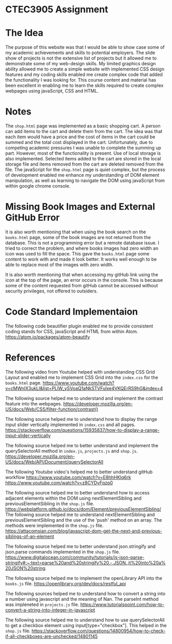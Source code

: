 # CTEC3905 Assignment

# The Idea
The purpose of this website was that I would be able to show case some of my academic achievements and skills to potential employers. The slide show of projects is not the extensive list of projects but it allowed me to demonstrate some of my web-design skills. My limited graphics design ability allowed me to create a simple website with implemented CSS design features and my coding skills enabled me create complex code that added the functionality I was looking for. This course content and material has been excellent in enabling me to learn the skills required to create complex webpages using javaScript, CSS and HTML.

# Notes
The `shop.html` page was implemented as a basic shopping cart. A person can add items to the cart and delete them from the cart. The idea was that each item would have a price and the cost of items in the cart could be summed and the total cost displayed in the cart. Unfortunately, due to competing academic pressures I was unable to complete the summing up part. However, most of the functionality is present. Use of local storage is also implemented. Selected items added to the cart are stored in the local storage file and items removed from the cart are deleted removed from the file. The javaScript for the `shop.html` page is quiet complex, but the process of development enabled me enhance my understanding of DOM element manipulation, as well as learning to navigate the DOM using javaScript from within google chrome console.

# Missing Book Images and External GitHub Error

It is also worth mentioning that when using the book search on the `books.html` page, some of the book images are not returned from the database. This is not a programming error but a remote database issue. I tried to correct the problem, and where books images had zero width an icon was used to fill the space. This gave the `books.html` page some content to work with and made it look better. It works well enough to be able to replace most of the images with zero width.

It is also worth mentioning that when accessing my gitHub link using the icon at the top of the page, an error occurs in the console. This is because some of the content requested from gitHub cannot be accessed without security privileges, not offered to outsiders.

# Code Standard Implementaion
The following code beautifier plugin enabled me to provide consistent coding stands for CSS, javaScript and HTML from within Atom.
https://atom.io/packages/atom-beautify

# References
The following video from Youtube helped with understanding CSS Grid Layout and enabled me to implement CSS Grid into the `index.css` for the `books.html` page.
https://www.youtube.com/watch?v=cMWnIX3ukLI&list=PLlW_ySVoaQ1aNkSTVFulxe4VKQErRS9hG&index=4

The following source helped me to understand and implement the contrast feature into the webpages.
https://developer.mozilla.org/en-US/docs/Web/CSS/filter-function/contrast()

The following source helped me to understand how to display the range input slider vertically implemented in `index.css` and all pages.
https://stackoverflow.com/questions/15935837/how-to-display-a-range-input-slider-vertically

The following source helped me to better understand and implement the querySelectorAll method in `index.js`, `projects.js` and `shop.js`.
https://developer.mozilla.org/en-US/docs/Web/API/Document/querySelectorAll

The following Youtube video's helped me to better understand gitHub workflow
https://www.youtube.com/watch?v=E8hhHKlq6rk
https://www.youtube.com/watch?v=z8CYDyFqzp0

The following source helped me to better understand how to access adjacent elements within the DOM using nextElementSibling and previousElementSibling in the `shop.js` file.
https://webplatform.github.io/docs/dom/Element/previousElementSibling/
The following source helped me to understand nextElementSibling and previousElementSibling and the use of the 'push' method on an array. The methods were implemented in the `shop.js` file.
https://attacomsian.com/blog/javascript-dom-get-the-next-and-previous-siblings-of-an-element

The following source helped me to better understand json.stringify and json.parse commands implemented in the `shop.js` file.
https://www.digitalocean.com/community/tutorials/js-json-parse-stringify#:~:text=parse%20and%20stringify%20.-,JSON.,it%20into%20a%20JSON%20string.

The following source helped me to implement the openLibrary API into the `books.js` file.
https://openlibrary.org/dev/docs/restful_api

The following sources helped me to understand how to convert a string into a number using javascript and the meaning of Nan. The parseInt method was impleneted in `projects.js` file.
https://www.tutorialspoint.com/how-to-convert-a-string-into-integer-in-javascript

The following source helped me to understand how to use querySelectorAll to get a checkbox element using input[type="checkbox"]. This helped in the `shop.js` file.
https://stackoverflow.com/questions/14800954/how-to-check-if-all-checkboxes-are-unchecked/14801145
